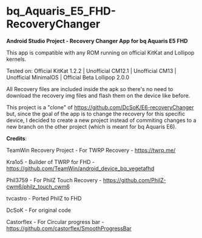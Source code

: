 # bq_Aquaris_E5_FHD-RecoveryChanger

<b>Android Studio Project - Recovery Changer App for bq Aquaris E5 FHD</b>

This app is compatible with any ROM running on official KitKat and Lollipop kernels.

Tested on: Official KitKat 1.2.2 | Unofficial CM12.1 | Unofficial CM13 | Unofficial MinimalOS | Official Beta Lollipop 2.0.0

All Recovery files are included inside the apk so there's no need to download the recovery img files and flash them on the device like before.

This project is a "clone" of https://github.com/DcSoK/E6-recoveryChanger but, since the goal of the app is to change the recovery for this specific device, I decided to create a new project instead of commiting changes to a new branch on the other project (which is meant for bq Aquaris E6).

<b>Credits</b>:

TeamWin Recovery Project - For TWRP Recovery - https://twrp.me/

Kra1o5 - Builder of TWRP for FHD - https://github.com/TeamWin/android_device_bq_vegetafhd

Phil3759 - For PhilZ Touch Recovery - https://github.com/PhilZ-cwm6/philz_touch_cwm6

tvcastro - Ported PhilZ to FHD

DcSoK - For original code

Castorflex - For Circular progress bar - https://github.com/castorflex/SmoothProgressBar
